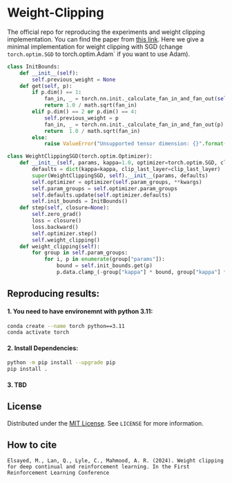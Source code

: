 # Weight-Clipping

The official repo for reproducing the experiments and weight clipping implementation. You can find the paper from [this link](). Here we give a minimal implementation for weight clipping with SGD (change `torch.optim.SGD` to torch.optim.Adam` if you want to use Adam).

```python
class InitBounds:
    def __init__(self):
        self.previous_weight = None
    def get(self, p):
        if p.dim() == 1:
            fan_in, _ = torch.nn.init._calculate_fan_in_and_fan_out(self.previous_weight)
            return 1.0 / math.sqrt(fan_in)
        elif p.dim() == 2 or p.dim() == 4:
            self.previous_weight = p
            fan_in, _ = torch.nn.init._calculate_fan_in_and_fan_out(p)
            return  1.0 / math.sqrt(fan_in)
        else:
            raise ValueError("Unsupported tensor dimension: {}".format(p.dim()))

class WeightClippingSGD(torch.optim.Optimizer):
    def __init__(self, params, kappa=1.0, optimizer=torch.optim.SGD, clip_last_layer=True, **kwargs):
        defaults = dict(kappa=kappa, clip_last_layer=clip_last_layer)
        super(WeightClippingSGD, self).__init__(params, defaults)
        self.optimizer = optimizer(self.param_groups, **kwargs)
        self.param_groups = self.optimizer.param_groups
        self.defaults.update(self.optimizer.defaults)
        self.init_bounds = InitBounds()
    def step(self, closure=None):
        self.zero_grad()
        loss = closure()
        loss.backward()
        self.optimizer.step()
        self.weight_clipping()
    def weight_clipping(self):
        for group in self.param_groups:
            for i, p in enumerate(group["params"]):
                bound = self.init_bounds.get(p)
                p.data.clamp_(-group["kappa"] * bound, group["kappa"] * bound)
```

## Reproducing results:
#### 1. You need to have environemnt with python 3.11:
``` sh
conda create --name torch python==3.11
conda activate torch
```
#### 2. Install Dependencies:
```sh
python -m pip install --upgrade pip
pip install .
```
#### 3. TBD

## License
Distributed under the [MIT License](https://opensource.org/licenses/MIT). See `LICENSE` for more information.

## How to cite
```
Elsayed, M., Lan, Q., Lyle, C., Mahmood, A. R. (2024). Weight clipping for deep continual and reinforcement learning. In the First Reinforcement Learning Conference
```
